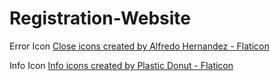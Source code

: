 # Registration-Website

Error Icon
<a href="https://www.flaticon.com/free-icons/close" title="close icons">Close icons created by Alfredo Hernandez - Flaticon</a>

Info Icon
<a href="https://www.flaticon.com/free-icons/info" title="info icons">Info icons created by Plastic Donut - Flaticon</a>
